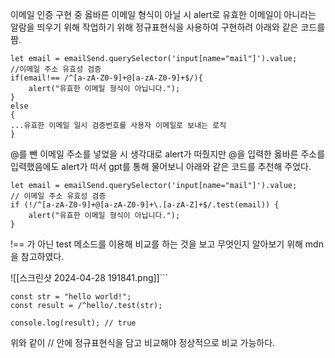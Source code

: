 
이메일 인증 구현 중 옳바른 이메일 형식이 아닐 시 alert로 유효한 이메일이 아니라는 알람을 띄우기 위해 작업하기 위해 정규표현식을 사용하여 구현하려 아래와 같은 코드를 짬.
```
let email = emailSend.querySelector('input[name="mail"]').value;  
//이메일 주소 유효성 검증  
if(email!== /^[a-zA-Z0-9]+@[a-zA-Z0-9]+$/){  
    alert("유효한 이메일 형식이 아닙니다.");  
}  
else
{
...유효한 이메일 일시 검증번호를 사용자 이메일로 보내는 로직
}
```

@를 뺀 이메일 주소를 넣었을 시 생각대로 alert가 떠줬지만 @을 입력한 옳바른 주소를 입력했음에도 alert가 떠서 gpt를 통해 물어보니 아래와 같은 코드를 추천해 주었다.

```
let email = emailSend.querySelector('input[name="mail"]').value; 
// 이메일 주소 유효성 검증 
if (!/^[a-zA-Z0-9]+@[a-zA-Z0-9]+\.[a-zA-Z]+$/.test(email)) { 
	alert("유효한 이메일 형식이 아닙니다."); 
}
```

!== 가 아닌 test 메소드를 이용해 비교를 하는 것을 보고 무엇인지 알아보기 위해 mdn을 참고하였다.


![[스크린샷 2024-04-28 191841.png]]```
```
const str = "hello world!";
const result = /^hello/.test(str);

console.log(result); // true
```

위와 같이 // 안에 정규표현식을 담고 비교해야 정상적으로 비교 가능하다. 